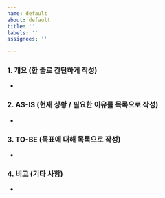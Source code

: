 ```yaml
---
name: default
about: default
title: ''
labels: ''
assignees: ''

---
```


### 1. 개요 (한 줄로 간단하게 작성)
- 

### 2. AS-IS (현재 상황 / 필요한 이유를 목록으로 작성)
- 

### 3. TO-BE (목표에 대해 목록으로 작성)
- 

### 4. 비고 (기타 사항)
 -
